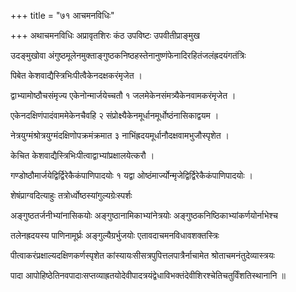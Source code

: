 +++
title = "७१ आचमनविधिः"

+++
अथाचमनविधिः अप्रावृतशिरः कंठ उपविष्टः उपवीतीप्राङ्‍मुख

उदङ्‌मुखोवा अंगुष्ठमूलेनमुक्ताङ्गुष्ठकनिष्ठहस्तेनानुष्णंफेनादिरहितंजलंह्रदयंगतंत्रिः

पिबेत केशवाद्यैस्त्रिभिःपीत्वैकेनदक्षकरंमृजेत ।

द्वाभ्यामोष्ठौचसंमृज्य एकेनोन्मार्जयेच्चतौ १ जलमेकेनसंमत्र्यैकेनवामकरंमृजेत ।

एकेनदक्षिणंपादंवाममेकेनचैवहि २ संप्रोक्ष्यैकेनमूर्धानमूर्धोष्ठंनासिकाद्वयम ।

नेत्रयुग्मंश्रोत्रयुग्मंदक्षिणोपक्रमंक्रमात ३ नाभिंह्रदयमूर्धानौदक्षवामभुजौस्पृशेत ।

केचित केशवाद्यैस्त्रिभिःपीत्वाद्वाभ्यांप्रक्षालयेत्करौ ।

गण्डोष्ठौमार्जयेद्विर्द्विरेकैकंपाणिपादयोः १ यद्वा ओष्ठंमार्ज्योन्मृजेद्विर्द्विरेकैकंपाणिपादयोः ।

शेषंप्राग्वदित्याहुः तत्रोर्ध्वोष्ठस्यांगुल्यग्रेःस्पर्शः

अङ्गुष्ठतर्जनीभ्यांनासिकयोः अङ्गुष्ठानामिकाभ्यांनेत्रयोः अङ्गुष्ठकनिष्ठिकाभ्यांकर्णयोर्नाभेश्च

तलेनह्रदयस्य पाणिनामूर्घ्रः अङ्गुल्यैग्रर्भुजयोः एतावदाचमनविधावशक्तस्त्रिः

पीत्वाकरंप्रक्षाल्यदक्षिणकर्णस्पृशेत कांस्यायःसीसत्रपुपित्तलपात्रैर्नाचामेत श्रोताचमनंतुदेव्यास्त्रयः

पादा आपोहिष्ठेतिनवपादाःसप्तव्याह्रतयोदेवीपादत्रयंद्वेधाविभक्तंदेवीशिरश्चेतिचतुर्विंशतिस्थानानि ॥
